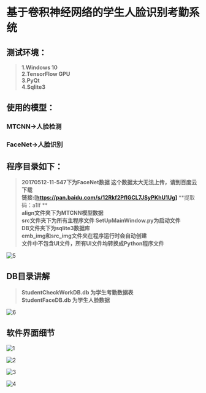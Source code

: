  # 基于卷积神经网络的学生人脸识别考勤系统
 ## 测试环境：
 >**1.Windows 10**  
 >**2.TensorFlow GPU**  
 >**3.PyQt**  
 >**4.Sqlite3**  

 ## 使用的模型：
 ### MTCNN->人脸检测  
 ### FaceNet->人脸识别  

 ## 程序目录如下：
>**20170512-11-547下为FaceNet数据 这个数据太大无法上传，请到百度云下载**   
>**链接:[https://pan.baidu.com/s/12Rkf2PflGCL7JSyPKhU1Ug]** 
>**提取码：a1lf **    
>**align文件夹下为MTCNN模型数据**  
>**src文件夹下为所有主程序文件 SetUpMainWindow.py为启动文件**  
>**DB文件夹下为sqlite3数据库**  
>**emb_img和src_img文件夹在程序运行时会自动创建**  
**文件中不包含UI文件，所有UI文件均转换成Python程序文件**  

![5](https://github.com/omega-Lee/PyQt5_Face_Recognition/blob/master/image/5.png)

## DB目录讲解
>**StudentCheckWorkDB.db 为学生考勤数据表**  
>**StudentFaceDB.db 为学生人脸数据**  

![6](https://github.com/omega-Lee/PyQt5_Face_Recognition/blob/master/image/6.png)

## 软件界面细节  

![1](https://github.com/omega-Lee/PyQt5_Face_Recognition/blob/master/image/1.png) 

![2](https://github.com/omega-Lee/PyQt5_Face_Recognition/blob/master/image/2.png) 

![3](https://github.com/omega-Lee/PyQt5_Face_Recognition/blob/master/image/3.png) 

![4](https://github.com/omega-Lee/PyQt5_Face_Recognition/blob/master/image/4.png) 

 
